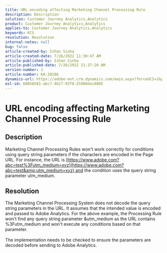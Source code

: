 ```yaml
---
title: URL encoding affecting Marketing Channel Processing Rule
description: Description
solution: Customer Journey Analytics,Analytics
product: Customer Journey Analytics,Analytics
applies-to: Customer Journey Analytics,Analytics
keywords: KCS
resolution: Resolution
internal-notes: null
bug: false
article-created-by: Ishan Sinha
article-created-date: 7/26/2022 11:30:47 AM
article-published-by: Ishan Sinha
article-published-date: 7/26/2022 11:37:20 AM
version-number: 1
article-number: KA-20186
dynamics-url: https://adobe-ent.crm.dynamics.com/main.aspx?forceUCI=1&pagetype=entityrecord&etn=knowledgearticle&id=ab43dd5e-d60c-ed11-82e5-000d3a379b78
exl-id: 60856581-abc7-4b17-93f0-25908dac0805
---
```

# URL encoding affecting Marketing Channel Processing Rule

## Description

Marketing Channel Processing Rules won't work correctly for conditions using query string parameters if the characters are encoded in the Page URL. For instance, the URL is [https://www.adobe.com?abc=test%3Futm_medium=xyz](https://www.adobe.com?abc=test&amp;utm_medium=xyz) and the condition uses the query string parameter utm_medium.

## Resolution

The Marketing Channel Processing System does not decode the query string parameters in the URL. It assumes that the intended value is encoded and passed to Adobe Analytics. For the above example, the Processing Rule won't find any query string parameter &utm_medium as the URL contains %3Futm_medium and won't execute any conditions based on that parameter.<br> <br>The implementation needs to be checked to ensure the parameters are decoded before sending to Adobe Analytics.
